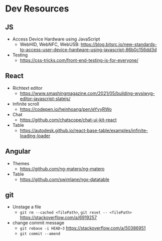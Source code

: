 # Dev Resources
## JS
* Access Device Hardware using JavaScript
  - WebHID, WebNFC, WebUSB: https://blog.bitsrc.io/new-standards-to-access-user-device-hardware-using-javascript-86b0c156dd3d
* Testing
  - https://css-tricks.com/front-end-testing-is-for-everyone/

## React
* Richtext editor
  - https://www.smashingmagazine.com/2021/05/building-wysiwyg-editor-javascript-slatejs/
* Infinite scroll
  - https://codepen.io/heinhoang/pen/eYvyRWo
* Chat
  - https://github.com/chatscope/chat-ui-kit-react
* Table
  - https://autodesk.github.io/react-base-table/examples/infinite-loading-loader

## Angular
* Themes
  - https://github.com/ng-matero/ng-matero
* Table
  - https://github.com/swimlane/ngx-datatable

## git
* Unstage a file
   - `git rm --cached <filePath>`, `git reset -- <filePath>` https://stackoverflow.com/a/6919257
* change commit message
   - `git rebase -i HEAD~3` https://stackoverflow.com/a/50386951
   - `git commit --amend`

